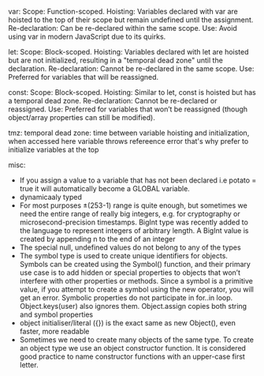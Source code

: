 var:
Scope: Function-scoped.
Hoisting: Variables declared with var are hoisted to the top of their scope but remain undefined until the assignment.
Re-declaration: Can be re-declared within the same scope.
Use: Avoid using var in modern JavaScript due to its quirks.

let:
Scope: Block-scoped.
Hoisting: Variables declared with let are hoisted but are not initialized, resulting in a "temporal dead zone" until the declaration.
Re-declaration: Cannot be re-declared in the same scope.
Use: Preferred for variables that will be reassigned.

const:
Scope: Block-scoped.
Hoisting: Similar to let, const is hoisted but has a temporal dead zone.
Re-declaration: Cannot be re-declared or reassigned.
Use: Preferred for variables that won’t be reassigned (though object/array properties can still be modified).

tmz:
temporal dead zone: time between variable hoisting and initialization, when accessed here variable throws refereence error
that's why prefer to initialize variables at the top

misc:

- If you assign a value to a variable that has not been declared i.e potato = true it will automatically become a GLOBAL variable.
- dynamicaaly typed
- For most purposes ±(253-1) range is quite enough, but sometimes we need the entire range of really big integers, e.g. for cryptography or microsecond-precision timestamps. BigInt type was recently added to the language to represent integers of arbitrary length. A BigInt value is created by appending n to the end of an integer
- The special null, undefined values do not belong to any of the types
- The symbol type is used to create unique identifiers for objects. Symbols can be created using the Symbol() function, and their primary use case is to add hidden or special properties to objects that won’t interfere with other properties or methods. Since a symbol is a primitive value, if you attempt to create a symbol using the new operator, you will get an error. Symbolic properties do not participate in for..in loop. Object.keys(user) also ignores them. Object.assign copies both string and symbol properties
- object initialiser/literal ({}) is the exact same as new Object(), even faster, more readable
- Sometimes we need to create many objects of the same type. To create an object type we use an object constructor function. It is considered good practice to name constructor functions with an upper-case first letter.
